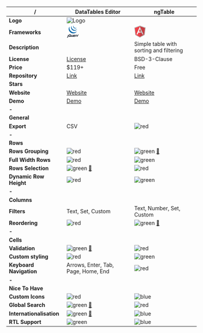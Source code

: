 |**/**|DataTables Editor|ngTable|
|-----|-----------------|-------|
|**Logo**|![Logo](https://editor.datatables.net/media/images/nav-e.png)||
|**Frameworks**|![jQuery](https://raw.githubusercontent.com/AmitMY/grids/master/assets/frameworks/jquery.png)|![Angular1](https://raw.githubusercontent.com/AmitMY/grids/master/assets/frameworks/angular1.png)|
|**Description**||Simple table with sorting and filtering|
|**License**|[License](https://editor.datatables.net/license/)|BSD-3-Clause|
|**Price**|$119+|Free|
|**Repository**|[Link](https://github.com/null)|[Link](https://github.com/esvit/ng-table)|
|**Stars**|||
|**Website**|[Website](https://editor.datatables.net/)|[Website](http://ng-table.com/)|
|**Demo**|[Demo](https://editor.datatables.net/examples/index)|[Demo](http://ng-table.com/)|
|**-**|||
|**General**|||
|**Export**|CSV|![red](http://placehold.it/23/f03c15/000000?text=+)|
|**-**|||
|**Rows**|||
|**Rows Grouping**|![red](http://placehold.it/23/f03c15/000000?text=+)|![green](http://placehold.it/23/c5f015/000000?text=+) [:book:](http://ng-table.com/#/grouping/demo-grouping-basic)|
|**Full Width Rows**|![red](http://placehold.it/23/f03c15/000000?text=+)|![green](http://placehold.it/23/c5f015/000000?text=+)|
|**Rows Selection**|![green](http://placehold.it/23/c5f015/000000?text=+) [:book:](https://datatables.net/examples/api/select_row.html)|![red](http://placehold.it/23/f03c15/000000?text=+)|
|**Dynamic Row Height**|![red](http://placehold.it/23/f03c15/000000?text=+)|![green](http://placehold.it/23/c5f015/000000?text=+)|
|**-**|||
|**Columns**|||
|**Filters**|Text, Set, Custom|Text, Number, Set, Custom|
|**Reordering**|![red](http://placehold.it/23/f03c15/000000?text=+)|![green](http://placehold.it/23/c5f015/000000?text=+) [:book:](http://ng-table.com/#/columns/demo-reordering)|
|**-**|||
|**Cells**|||
|**Validation**|![green](http://placehold.it/23/c5f015/000000?text=+) [:book:](https://editor.datatables.net/examples/api/clientValidation.html)|![red](http://placehold.it/23/f03c15/000000?text=+)|
|**Custom styling**|![red](http://placehold.it/23/f03c15/000000?text=+)|![green](http://placehold.it/23/c5f015/000000?text=+)|
|**Keyboard Navigation**|Arrows, Enter, Tab, Page, Home, End|![red](http://placehold.it/23/f03c15/000000?text=+)|
|**-**|||
|**Nice To Have**|||
|**Custom Icons**|![red](http://placehold.it/23/f03c15/000000?text=+)|![blue](http://placehold.it/23/1589F0/000000?text=+)|
|**Global Search**|![green](http://placehold.it/23/c5f015/000000?text=+) [:book:](https://datatables.net/examples/api/multi_filter.html)|![red](http://placehold.it/23/f03c15/000000?text=+)|
|**Internationalisation**|![green](http://placehold.it/23/c5f015/000000?text=+) [:book:](https://datatables.net/manual/i18n)|![blue](http://placehold.it/23/1589F0/000000?text=+)|
|**RTL Support**|![green](http://placehold.it/23/c5f015/000000?text=+)|![blue](http://placehold.it/23/1589F0/000000?text=+)|